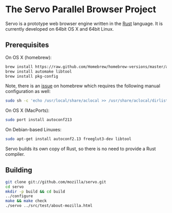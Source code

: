 # The Servo Parallel Browser Project

Servo is a prototype web browser engine written in the [Rust](https://github.com/mozilla/rust)
language. It is currently developed on 64bit OS X and 64bit Linux.

## Prerequisites

On OS X (homebrew):

``` sh
brew install https://raw.github.com/Homebrew/homebrew-versions/master/autoconf213.rb
brew install automake libtool
brew install pkg-config
```

Note, there is an [issue][] on homebrew which requires the following manual
configuration as well:

``` sh
sudo sh -c 'echo /usr/local/share/aclocal >> /usr/share/aclocal/dirlist'
```

On OS X (MacPorts):

``` sh
sudo port install autoconf213
```
    
On Debian-based Linuxes:

``` sh
sudo apt-get install autoconf2.13 freeglut3-dev libtool
```

Servo builds its own copy of Rust, so there is no need to provide a Rust
compiler.

## Building

``` sh
git clone git://github.com/mozilla/servo.git
cd servo
mkdir -p build && cd build
../configure
make && make check
./servo ../src/test/about-mozilla.html
```

[issue]: https://github.com/mxcl/homebrew/issues/5117
